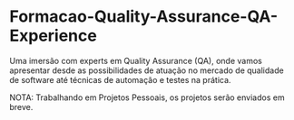 # Formacao-Quality-Assurance-QA-Experience
Uma imersão com experts em Quality Assurance (QA), onde vamos apresentar desde as possibilidades de atuação no mercado de qualidade de software até técnicas de automação e testes na prática.

NOTA:
Trabalhando em Projetos Pessoais, os projetos serão enviados em breve.
